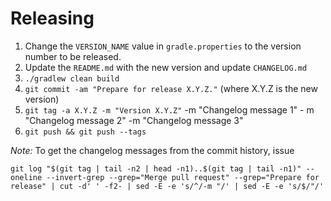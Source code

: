 Releasing
========

 1. Change the `VERSION_NAME` value in `gradle.properties` to the version number to be released.
 2. Update the `README.md` with the new version and update `CHANGELOG.md` 
 3. `./gradlew clean build`
 4. `git commit -am "Prepare for release X.Y.Z."` (where X.Y.Z is the new version)
 5. `git tag -a X.Y.Z -m "Version X.Y.Z"` -m "Changelog message 1" - m "Changelog message 2" -m "Changelog message 3"
 6. `git push && git push --tags`

 *Note:* To get the changelog messages from the commit history, issue

 ```shell
 git log "$(git tag | tail -n2 | head -n1)..$(git tag | tail -n1)" --oneline --invert-grep --grep="Merge pull request" --grep="Prepare for release" | cut -d' ' -f2- | sed -E -e 's/^/-m "/' | sed -E -e 's/$/"/'
 ```

